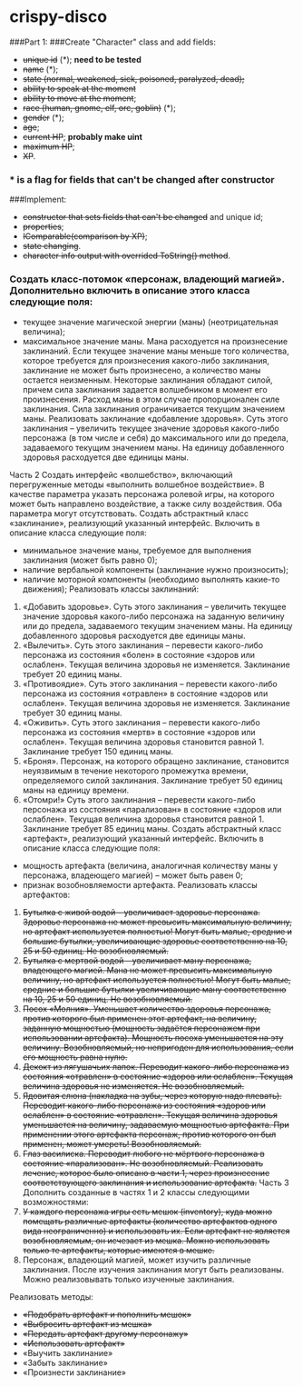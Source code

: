 # crispy-disco
###Part 1:
###Create "Character" class and add fields:
- ~~unique id~~ (*);  **need to be tested**
- ~~name~~ (*); 
- ~~state (normal, weakened, sick, poisoned, paralyzed, dead);~~
- ~~ability to speak at the moment~~
- ~~ability to move at the moment~~;
- ~~race (human, gnome, elf, orc, goblin)~~ (*);
- ~~gender~~ (*);
- ~~age~~;
- ~~current HP~~; **probably make uint**
- ~~maximum HP~~;
- ~~XP~~.
### * is a flag for fields that can't be changed after constructor
###Implement:
- ~~constructor that sets fields that can't be changed~~ and unique id;
- ~~properties~~;
- ~~IComparable(comparison by XP)~~;
- ~~state changing~~.
- ~~character info output with overrided ToString() method~~.
  
 ### Создать класс-потомок «персонаж, владеющий магией». Дополнительно включить в описание этого класса следующие поля:
- текущее значение магической энергии (маны) (неотрицательная величина);
- максимальное значение маны.
  Мана расходуется на произнесение заклинаний. Если текущее значение маны
  меньше того количества, которое требуется для произнесения какого-либо
  заклинания, заклинание не может быть произнесено, а количество маны остается
  неизменным.
  Некоторые заклинания обладают силой, причем сила заклинания задается
  волшебником в момент его произнесения. Расход маны в этом случае
  пропорционален силе заклинания. Сила заклинания ограничивается текущим
  значением маны.
  Реализовать заклинание «добавление здоровья». Суть этого заклинания – увеличить
  текущее значение здоровья какого-либо персонажа (в том числе и себя) до
  максимального или до предела, задаваемого текущим значением маны. На единицу
  добавленного здоровья расходуется две единицы маны.

Часть 2
Создать интерфейс «волшебство», включающий перегруженные методы
«выполнить волшебное воздействие». В качестве параметра указать персонажа
ролевой игры, на которого может быть направлено воздействие, а также силу
воздействия. Оба параметра могут отсутствовать.
Создать абстрактный класс «заклинание», реализующий указанный интерфейс.
Включить в описание класса следующие поля:
- минимальное значение маны, требуемое для выполнения заклинания (может
  быть равно 0);
- наличие вербальной компоненты (заклинание нужно произносить);
- наличие моторной компоненты (необходимо выполнять какие-то движения);
  Реализовать классы заклинаний:
1) «Добавить здоровье». Суть этого заклинания – увеличить текущее значение
   здоровья какого-либо персонажа на заданную величину или до предела,
   задаваемого текущим значением маны. На единицу добавленного здоровья
   расходуется две единицы маны.
2) «Вылечить». Суть этого заклинания – перевести какого-либо персонажа из
   состояния «болен» в состояние «здоров или ослаблен». Текущая величина
   здоровья не изменяется. Заклинание требует 20 единиц маны.
3) «Противоядие». Суть этого заклинания – перевести какого-либо персонажа
   из состояния «отравлен» в состояние «здоров или ослаблен». Текущая
   величина здоровья не изменяется. Заклинание требует 30 единиц маны.
4) «Оживить». Суть этого заклинания – перевести какого-либо персонажа из
   состояния «мертв» в состояние «здоров или ослаблен». Текущая величина
   здоровья становится равной 1. Заклинание требует 150 единиц маны.
5) «Броня». Персонаж, на которого обращено заклинание, становится
   неуязвимым в течение некоторого промежутка времени, определяемого
   силой заклинания. Заклинание требует 50 единиц маны на единицу времени.
6) «Отомри!» Суть этого заклинания – перевести какого-либо персонажа из
   состояния «парализован» в состояние «здоров или ослаблен». Текущая
   величина здоровья становится равной 1. Заклинание требует 85 единиц маны.
   Создать абстрактный класс «артефакт», реализующий указанный интерфейс.
   Включить в описание класса следующие поля:
- мощность артефакта (величина, аналогичная количеству маны у персонажа,
  владеющего магией) – может быть равен 0;
- признак возобновляемости артефакта.
  Реализовать классы артефактов:
1) ~~Бутылка с живой водой – увеличивает здоровье персонажа. Здоровье
   персонажа не может превысить максимальную величину, но артефакт
   используется полностью! Могут быть малые, средние и большие бутылки,
   увеличивающие здоровье соответственно на 10, 25 и 50 единиц. Не
   возобновляемый.~~
2) ~~Бутылка с мертвой водой – увеличивает ману персонажа, владеющего
   магией. Мана не может превысить максимальную величину, но артефакт
   используется полностью! Могут быть малые, средние и большие бутылки
   увеличивающие ману соответственно на 10, 25 и 50 единиц. Не
   возобновляемый.~~
3) ~~Посох «Молния». Уменьшает количество здоровья персонажа, против
   которого был применен этот артефакт, на величину, заданную мощностью
   (мощность задаётся персонажем при использовании артефакта). Мощность
посоха уменьшается на эту величину. Возобновляемый, но непригоден для
использования, если его мощность равна нулю.~~
4) ~~Декокт из лягушачьих лапок. Переводит какого-либо персонажа из состояния
   «отравлен» в состояние «здоров или ослаблен». Текущая величина здоровья
   не изменяется. Не возобновляемый.~~
5) ~~Ядовитая слюна (накладка на зубы, через которую надо плевать). Переводит
   какого-либо персонажа из состояния «здоров или ослаблен» в состояние
   «отравлен». Текущая величина здоровья уменьшается на величину,
   задаваемую мощностью артефакта. При применении этого артефакта
   персонаж, против которого он был применен, может умереть!
   Возобновляемый.~~
6) ~~Глаз василиска. Переводит любого не мёртвого персонажа в состояние
   «парализован». Не возобновляемый.
   Реализовать лечение, которое было описано в части 1, через произнесение
   соответствующего заклинания и использование артефакта.~~
   Часть 3
   Дополнить созданные в частях 1 и 2 классы следующими возможностями:
1) ~~У каждого персонажа игры есть мешок (inventory), куда можно помещать
   различные артефакты (количество артефактов одного вида неограниченно) и
   использовать их. Если артефакт не является возобновляемым, он исчезает из
   мешка. Можно использовать только те артефакты, которые имеются в мешке.~~
2) Персонаж, владеющий магией, может изучить различные заклинания. После
   изучения заклинания могут быть реализованы. Можно реализовывать только
   изученные заклинания.
   
Реализовать методы:
- ~~«Подобрать артефакт и пополнить мешок»~~
- ~~«Выбросить артефакт из мешка»~~
- ~~«Передать артефакт другому персонажу»~~
- ~~«Использовать артефакт»~~
- «Выучить заклинание»
- «Забыть заклинание»
- «Произнести заклинание»